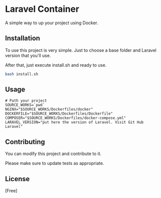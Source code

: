 # Laravel Container

A simple way to up your project using Docker.

## Installation

To use this project is very simple. Just to choose a base folder and Laravel version that you'll use. 

After that, just execute install.sh and ready to use. 



```bash
bash install.sh
```

## Usage

```
# Path your project
SOURCE_WORKS=`pwd`
NGINX="$SOURCE_WORKS/Dockerfiles/docker"
DOCKERFILE="$SOURCE_WORKS/Dockerfiles/Dockerfile"
COMPOSER="$SOURCE_WORKS/Dockerfiles/docker-compose.yml"
LARAVEL_VERSION="put here the version of Laravel. Visit Git Hub Laravel"
```

## Contributing

You can modify this project and contribute to it. 

Please make sure to update tests as appropriate.

## License

[Free]